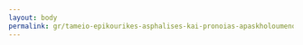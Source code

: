 ```yaml
---
layout: body
permalink: gr/tameio-epikourikes-asphalises-kai-pronoias-apaskholoumenon-sta-somata-asphaleias-t-e-a-p-a-s-a/
---
```


